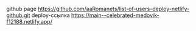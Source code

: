 github page https://github.com/aaRomanets/list-of-users-deploy-netlify-github.git
deploy-ссылка https://main--celebrated-medovik-f12188.netlify.app/